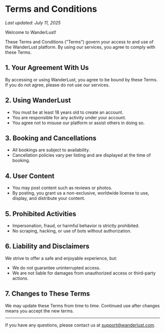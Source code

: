 # Terms and Conditions

_Last updated: July 11, 2025_

Welcome to WanderLust!

These Terms and Conditions ("Terms") govern your access to and use of the WanderLust platform. By using our services, you agree to comply with these Terms.

## 1. Your Agreement With Us
By accessing or using WanderLust, you agree to be bound by these Terms. If you do not agree, please do not use our services.

## 2. Using WanderLust
- You must be at least 18 years old to create an account.
- You are responsible for any activity under your account.
- You agree not to misuse our platform or assist others in doing so.

## 3. Booking and Cancellations
- All bookings are subject to availability.
- Cancellation policies vary per listing and are displayed at the time of booking.

## 4. User Content
- You may post content such as reviews or photos.
- By posting, you grant us a non-exclusive, worldwide license to use, display, and distribute your content.

## 5. Prohibited Activities
- Impersonation, fraud, or harmful behavior is strictly prohibited.
- No scraping, hacking, or use of bots without authorization.

## 6. Liability and Disclaimers
We strive to offer a safe and enjoyable experience, but:
- We do not guarantee uninterrupted access.
- We are not liable for damages from unauthorized access or third-party actions.

## 7. Changes to These Terms
We may update these Terms from time to time. Continued use after changes means you accept the new terms.

---

If you have any questions, please contact us at [support@wanderlust.com](mailto:support@wanderlust.com).

